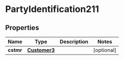 

# PartyIdentification211

## Properties

Name | Type | Description | Notes
------------ | ------------- | ------------- | -------------
**cstmr** | [**Customer3**](Customer3.md) |  |  [optional]



